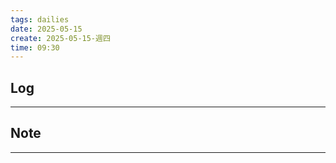 ```yaml
---
tags: dailies  
date: 2025-05-15
create: 2025-05-15-週四
time: 09:30
---
```

## Log
---


## Note
---

